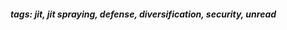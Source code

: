 <!-- Please prefix the notes with the date as in [22/12/2020] -->

##### tags: jit, jit spraying, defense, diversification, security, unread